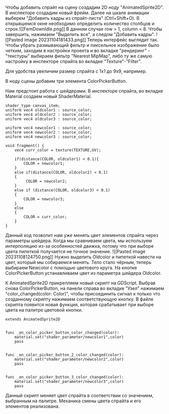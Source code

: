 Чтобы добавить спрайт на сцену создадим 2D ноду "AnimatedSprite2D". В инспекторе создадим новый фрейм. Далее на шкале анимации выберем "Добавить кадры из спрайт-листа" (Ctrl+Shift+O). В открывшемся окне необходимо определить количество столбцов и строк.![[FemDownIdle.png]]
В данном случае row = 1, column = 8.
Чтобы завершить, нажимаем "Выделить все", а следом "Добавить кадры".
![[Pasted image 20231104181433.png]]
Теперь интерфейс выглядит так.
Чтобы убрать размывающий фильтр и пиксельное изображение было четким, заходим в настройки проекта и во вкладке "рендеринг" - "текстуры" выбираем фильтр "Nearest MipMap", либо ту же самую настройку в инспекторе спрайта во вкладке "Texture"-"Filter".

Для удобства увеличим размер спрайта с 1х1 до 9х9, например.

В ноду сцены добавим три элемента ColorPickerButton.

Нам предстоит работа с шейдерами. В инспекторе спрайта, во вкладке Material создаем новый ShaderMaterial.

```
shader_type canvas_item;
uniform vec4 oldcolor1 : source_color;
uniform vec4 oldcolor2 : source_color;
uniform vec4 oldcolor3 : source_color;

uniform vec4 newcolor1 : source_color;
uniform vec4 newcolor2 : source_color;
uniform vec4 newcolor3 : source_color;

void fragment() {
    vec4 curr_color = texture(TEXTURE,UV); 
	
    if(distance(COLOR, oldcolor1) < 0.1){
        COLOR = newcolor1;
	}
	else if(distance(COLOR, oldcolor2) < 0.1)
	{
		 COLOR = newcolor2;
    }
	else if (distance(COLOR, oldcolor3) < 0.1)
	{
        COLOR = newcolor3;
    }
	else
	{
        COLOR = curr_color;
    }
}
```
Данный код позволит нам уже менять цвет элементов спрайта через параметры шейдера.
Когда мы сравниваем цвета, мы используем интерполяцию из-за особенностей движка, потому что при выборе цвета пипеткой получается не точное значение.
![[Pasted image 20231108124750.png]]
Нужно выделить Oldcolor и пипеткой навести на цвет, который мы собираемся менять. Тело стало чёрным, теперь выбираем Newcolor с помощью цветового круга. На кнопке ColorPickerButton устанавливаем цвет из параметра шейдера Oldcolor.

К AnimatedSprite2D прикрепляем новый скрипт на GDScript. Выбрав снова ColorPickerButton, на панели справа во вкладке "Узел" нажимаем "color_changed(color: Color)", чтобы присоединить сигнал к только что созданному скрипту нажимаем соответствующую кнопку. В файле скрипта появится новая функция, которая срабатывает при выборе цвета на палитре цветовой кнопки.
```GDScript
extends AnimatedSprite2D


func _on_color_picker_button_color_changed(color):
	material.set("shader_parameter/newcolor1",color)
	pass 


func _on_color_picker_button_2_color_changed(color):
	material.set("shader_parameter/newcolor2",color)
	pass


func _on_color_picker_button_3_color_changed(color):
	material.set("shader_parameter/newcolor3",color)
	pass 
```
Данный скрипт меняет цвет спрайта в соответствии со значением, выбранным на палитре.
Механика смены цвета спрайта и его элементов реализована.

